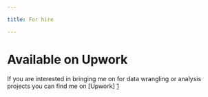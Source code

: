 ```yaml
---

title: For hire

---
```

# Available on Upwork

If you are interested in bringing me on for data wrangling or analysis projects you can find me on [Upwork] [1]

[1]: https://www.upwork.com/fl/joshuabentley2
